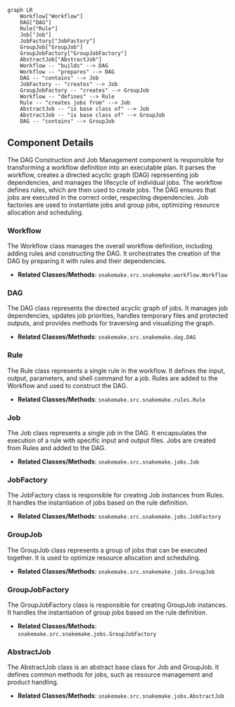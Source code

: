 ```mermaid
graph LR
    Workflow["Workflow"]
    DAG["DAG"]
    Rule["Rule"]
    Job["Job"]
    JobFactory["JobFactory"]
    GroupJob["GroupJob"]
    GroupJobFactory["GroupJobFactory"]
    AbstractJob["AbstractJob"]
    Workflow -- "builds" --> DAG
    Workflow -- "prepares" --> DAG
    DAG -- "contains" --> Job
    JobFactory -- "creates" --> Job
    GroupJobFactory -- "creates" --> GroupJob
    Workflow -- "defines" --> Rule
    Rule -- "creates jobs from" --> Job
    AbstractJob -- "is base class of" --> Job
    AbstractJob -- "is base class of" --> GroupJob
    DAG -- "contains" --> GroupJob
```

## Component Details

The DAG Construction and Job Management component is responsible for transforming a workflow definition into an executable plan. It parses the workflow, creates a directed acyclic graph (DAG) representing job dependencies, and manages the lifecycle of individual jobs. The workflow defines rules, which are then used to create jobs. The DAG ensures that jobs are executed in the correct order, respecting dependencies. Job factories are used to instantiate jobs and group jobs, optimizing resource allocation and scheduling.

### Workflow
The Workflow class manages the overall workflow definition, including adding rules and constructing the DAG. It orchestrates the creation of the DAG by preparing it with rules and their dependencies.
- **Related Classes/Methods**: `snakemake.src.snakemake.workflow.Workflow`

### DAG
The DAG class represents the directed acyclic graph of jobs. It manages job dependencies, updates job priorities, handles temporary files and protected outputs, and provides methods for traversing and visualizing the graph.
- **Related Classes/Methods**: `snakemake.src.snakemake.dag.DAG`

### Rule
The Rule class represents a single rule in the workflow. It defines the input, output, parameters, and shell command for a job. Rules are added to the Workflow and used to construct the DAG.
- **Related Classes/Methods**: `snakemake.src.snakemake.rules.Rule`

### Job
The Job class represents a single job in the DAG. It encapsulates the execution of a rule with specific input and output files. Jobs are created from Rules and added to the DAG.
- **Related Classes/Methods**: `snakemake.src.snakemake.jobs.Job`

### JobFactory
The JobFactory class is responsible for creating Job instances from Rules. It handles the instantiation of jobs based on the rule definition.
- **Related Classes/Methods**: `snakemake.src.snakemake.jobs.JobFactory`

### GroupJob
The GroupJob class represents a group of jobs that can be executed together. It is used to optimize resource allocation and scheduling.
- **Related Classes/Methods**: `snakemake.src.snakemake.jobs.GroupJob`

### GroupJobFactory
The GroupJobFactory class is responsible for creating GroupJob instances. It handles the instantiation of group jobs based on the rule definition.
- **Related Classes/Methods**: `snakemake.src.snakemake.jobs.GroupJobFactory`

### AbstractJob
The AbstractJob class is an abstract base class for Job and GroupJob. It defines common methods for jobs, such as resource management and product handling.
- **Related Classes/Methods**: `snakemake.src.snakemake.jobs.AbstractJob`
